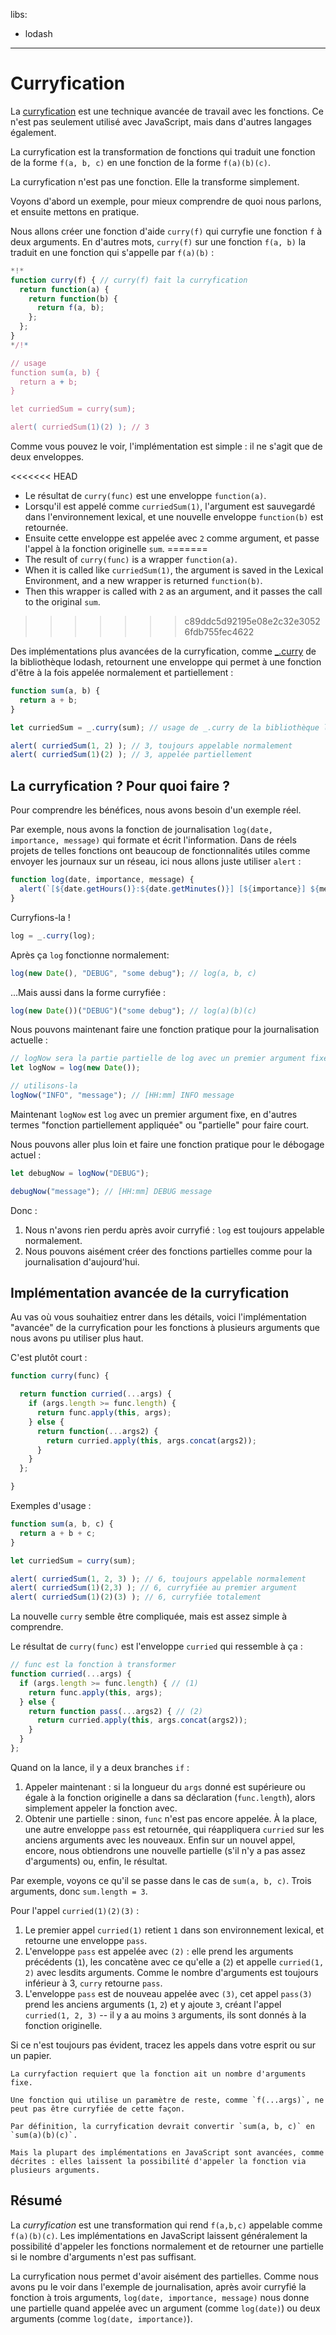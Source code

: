 libs:
  - lodash

---

# Curryfication

La [curryfication](https://fr.wikipedia.org/wiki/Curryfication) est une technique avancée de travail avec les fonctions. Ce n'est pas seulement utilisé avec JavaScript, mais dans d'autres langages également.

La curryfication est la transformation de fonctions qui traduit une fonction de la forme `f(a, b, c)` en une fonction de la forme `f(a)(b)(c)`.

La curryfication n'est pas une fonction. Elle la transforme simplement.

Voyons d'abord un exemple, pour mieux comprendre de quoi nous parlons, et ensuite mettons en pratique.

Nous allons créer une fonction d'aide `curry(f)` qui curryfie une fonction `f` à deux arguments. En d'autres mots, `curry(f)` sur une fonction `f(a, b)` la traduit en une fonction qui s'appelle par `f(a)(b)` :

```js run
*!*
function curry(f) { // curry(f) fait la curryfication
  return function(a) {
    return function(b) {
      return f(a, b);
    };
  };
}
*/!*

// usage
function sum(a, b) {
  return a + b;
}

let curriedSum = curry(sum);

alert( curriedSum(1)(2) ); // 3
```

Comme vous pouvez le voir, l'implémentation est simple : il ne s'agit que de deux enveloppes.

<<<<<<< HEAD
- Le résultat de `curry(func)` est une enveloppe `function(a)`.
- Lorsqu'il est appelé comme `curriedSum(1)`, l'argument est sauvegardé dans l'environnement lexical, et une nouvelle enveloppe `function(b)` est retournée.
- Ensuite cette enveloppe est appelée avec `2` comme argument, et passe l'appel à la fonction originelle `sum`.
=======
- The result of `curry(func)` is a wrapper `function(a)`.
- When it is called like `curriedSum(1)`, the argument is saved in the Lexical Environment, and a new wrapper is returned `function(b)`.
- Then this wrapper is called with `2` as an argument, and it passes the call to the original `sum`.
>>>>>>> c89ddc5d92195e08e2c32e30526fdb755fec4622

Des implémentations plus avancées de la curryfication, comme [_.curry](https://lodash.com/docs#curry) de la bibliothèque lodash, retournent une enveloppe qui permet à une fonction d'être à la fois appelée normalement et partiellement :

```js run
function sum(a, b) {
  return a + b;
}

let curriedSum = _.curry(sum); // usage de _.curry de la bibliothèque lodash

alert( curriedSum(1, 2) ); // 3, toujours appelable normalement
alert( curriedSum(1)(2) ); // 3, appelée partiellement
```

## La curryfication ? Pour quoi faire ?

Pour comprendre les bénéfices, nous avons besoin d'un exemple réel.

Par exemple, nous avons la fonction de journalisation `log(date, importance, message)` qui formate et écrit l'information. Dans de réels projets de telles fonctions ont beaucoup de fonctionnalités utiles comme envoyer les journaux sur un réseau, ici nous allons juste utiliser `alert` :

```js
function log(date, importance, message) {
  alert(`[${date.getHours()}:${date.getMinutes()}] [${importance}] ${message}`);
}
```

Curryfions-la !

```js
log = _.curry(log);
```

Après ça `log` fonctionne normalement:

```js
log(new Date(), "DEBUG", "some debug"); // log(a, b, c)
```

...Mais aussi dans la forme curryfiée :

```js
log(new Date())("DEBUG")("some debug"); // log(a)(b)(c)
```

Nous pouvons maintenant faire une fonction pratique pour la journalisation actuelle :

```js
// logNow sera la partie partielle de log avec un premier argument fixe
let logNow = log(new Date());

// utilisons-la
logNow("INFO", "message"); // [HH:mm] INFO message
```

Maintenant `logNow` est `log` avec un premier argument fixe, en d'autres termes "fonction partiellement appliquée" ou "partielle" pour faire court.

Nous pouvons aller plus loin et faire une fonction pratique pour le débogage actuel :

```js
let debugNow = logNow("DEBUG");

debugNow("message"); // [HH:mm] DEBUG message
```

Donc :
1. Nous n'avons rien perdu après avoir curryfié : `log` est toujours appelable normalement.
2. Nous pouvons aisément créer des fonctions partielles comme pour la journalisation d'aujourd'hui.

## Implémentation avancée de la curryfication

Au vas où vous souhaitiez entrer dans les détails, voici l'implémentation "avancée" de la curryfication pour les fonctions à plusieurs arguments que nous avons pu utiliser plus haut.

C'est plutôt court :

```js
function curry(func) {

  return function curried(...args) {
    if (args.length >= func.length) {
      return func.apply(this, args);
    } else {
      return function(...args2) {
        return curried.apply(this, args.concat(args2));
      }
    }
  };

}
```

Exemples d'usage :

```js
function sum(a, b, c) {
  return a + b + c;
}

let curriedSum = curry(sum);

alert( curriedSum(1, 2, 3) ); // 6, toujours appelable normalement
alert( curriedSum(1)(2,3) ); // 6, curryfiée au premier argument
alert( curriedSum(1)(2)(3) ); // 6, curryfiée totalement
```

La nouvelle `curry` semble être compliquée, mais est assez simple à comprendre.

Le résultat de `curry(func)` est l'enveloppe `curried` qui ressemble à ça :

```js
// func est la fonction à transformer
function curried(...args) {
  if (args.length >= func.length) { // (1)
    return func.apply(this, args);
  } else {
    return function pass(...args2) { // (2)
      return curried.apply(this, args.concat(args2));
    }
  }
};
```

Quand on la lance, il y a deux branches `if` :

1. Appeler maintenant : si la longueur du `args` donné est supérieure ou égale à la fonction originelle a dans sa déclaration (`func.length`), alors simplement appeler la fonction avec.
2. Obtenir une partielle : sinon, `func` n'est pas encore appelée. À la place, une autre enveloppe `pass` est retournée, qui réappliquera `curried` sur les anciens arguments avec les nouveaux. Enfin sur un nouvel appel, encore, nous obtiendrons une nouvelle partielle (s'il n'y a pas assez d'arguments) ou, enfin, le résultat.

Par exemple, voyons ce qu'il se passe dans le cas de `sum(a, b, c)`. Trois arguments, donc `sum.length = 3`.

Pour l'appel `curried(1)(2)(3)` :

1. Le premier appel `curried(1)` retient `1` dans son environnement lexical, et retourne une enveloppe `pass`.
2. L'enveloppe `pass` est appelée avec `(2)` : elle prend les arguments précédents (`1`), les concatène avec ce qu'elle a (`2`) et appelle `curried(1, 2)` avec lesdits arguments. Comme le nombre d'arguments est toujours inférieur à 3, `curry` retourne `pass`.
3. L'enveloppe `pass` est de nouveau appelée avec `(3)`,  cet appel `pass(3)` prend les anciens arguments (`1`, `2`) et y ajoute `3`, créant l'appel `curried(1, 2, 3)` -- il y a au moins `3` arguments, ils sont donnés à la fonction originelle.

Si ce n'est toujours pas évident, tracez les appels dans votre esprit ou sur un papier.

```smart header="Fonctions à nombre d'arguments fixe seulement"
La curryfaction requiert que la fonction ait un nombre d'arguments fixe.

Une fonction qui utilise un paramètre de reste, comme `f(...args)`, ne peut pas être curryfiée de cette façon.
```

```smart header="Un peu plus que la curryfication"
Par définition, la curryfication devrait convertir `sum(a, b, c)` en `sum(a)(b)(c)`.

Mais la plupart des implémentations en JavaScript sont avancées, comme décrites : elles laissent la possibilité d'appeler la fonction via plusieurs arguments.
```

## Résumé

La *curryfication* est une transformation qui rend `f(a,b,c)` appelable comme `f(a)(b)(c)`. Les implémentations en JavaScript laissent généralement la possibilité d'appeler les fonctions normalement et de retourner une partielle si le nombre d'arguments n'est pas suffisant.

La curryfication nous permet d'avoir aisément des partielles. Comme nous avons pu le voir dans l'exemple de journalisation, après avoir curryfié la fonction à trois arguments, `log(date, importance, message)` nous donne une partielle quand appelée avec un argument (comme `log(date)`) ou deux arguments (comme `log(date, importance)`).
